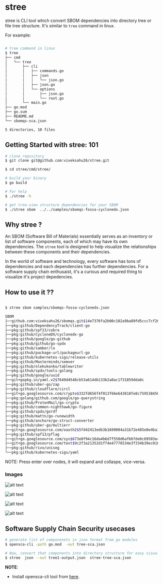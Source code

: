 # stree

stree is CLI tool which convert SBOM dependencies into directory tree or file tree structure. It's similar to `tree` command in linux.

For example:

```bash

# tree command in linux
$ tree
├── cmd
│   └── tree
│       ├── cli
│       │   ├── commands.go
│       │   ├── json
│       │   │   └── json.go
│       │   ├── json.go
│       │   └── options
│       │       ├── json.go
│       │       └── root.go
│       └── main.go
├── go.mod
├── go.sum
├── README.md
└── sbomqs-sca.json

5 directories, 10 files
```

## Getting Started with stree: 101

```bash
# clone repository
$ git clone git@github.com:viveksahu26/stree.git

$ cd stree/cmd/stree/

# build your binary
$ go build

# For help
$ ./stree -h

# get tree-view structure dependencies for your SBOM
$ ./stree sbom  ../../samples/sbomqs-fossa-cyclonedx.json
```

## Why stree ?

An SBOM (Software Bill of Materials) essentially serves as an inventory or list of software components, each of which may have its own dependencies. The `stree` tool is designed to help visualize the relationships between these components and their dependencies.

In the world of software and technology, every software has tons of dependencies and each dependencies has further dependencies. For a software supply chain enthusaist, it's a curious and required thing to visualize it's project depedencies.

## How to use it ??

```bash

$ stree sbom samples/sbomqs-fossa-cyclonedx.json

SBOM                                                                                                                                                    
├──github.com:viveksahu26/sbomqs.git$14e7376fa2b00c102a9ba89fd5ccc7cf26f2f255                                                                           
├──pkg:github/DependencyTrack/client-go                                                                                                                 
├──pkg:github/spf13/cobra                                                                                                                               
├──pkg:github/CycloneDX/cyclonedx-go                                                                                                                    
├──pkg:github/google/go-github                                                                                                                          
├──pkg:github/github/go-spdx                                                                                                                            
├──pkg:github/samber/lo                                                                                                                                 
├──pkg:github/package-url/packageurl-go                                                                                                                 
├──pkg:github/kubernetes-sigs/release-utils                                                                                                             
├──pkg:github/Masterminds/semver                                                                                                                        
├──pkg:github/olekukonko/tablewriter                                                                                                                    
├──pkg:github/spdx/tools-golang                                                                                                                         
├──pkg:github/google/uuid                                                                                                                               
├──git+gopkg.in/yaml.v2$7649d4548cb53a614db133b2a8ac1f31859dda8c                                                                                        
├──pkg:github/uber-go/zap                                                                                                                               
├──pkg:github/cloudflare/circl                                                                                                                          
├──git+go.googlesource.com/crypto$332fd656f4f013f66e643818fe8c759538456535                                                                              
├──pkg:golang/github.com/google/go-querystring                                                                                                          
├──pkg:github/ProtonMail/go-crypto                                                                                                                      
├──pkg:github/common-nighthawk/go-figure                                                                                                                
├──pkg:github/spdx/gordf                                                                                                                                
├──pkg:github/mattn/go-runewidth                                                                                                                        
├──pkg:github/anchore/go-struct-converter                                                                                                               
├──pkg:github/uber-go/multierr                                                                                                                          
├──git+go.googlesource.com/oauth2$5fd42413edb3b1699004a31b72e485e0e4ba1b13                                                                              
├──pkg:github/spf13/pflag                                                                                                                               
├──git+go.googlesource.com/sys$673e0f94c16da4b6d7f550d6af66fde0c69503e4                                                                                 
├──git+go.googlesource.com/text$9c2f3a21352d1ff4e47776534e3f334b39ec0183                                                                                
├──pkg:github/rivo/uniseg                                                                                                                               
└──pkg:github/kubernetes-sigs/yaml    

```

NOTE: Press enter over nodes, it will expand and collaspe, vice-versa.

### Images

![alt text](images/image.png)

![alt text](images/image-5.png)

![alt text](images/image-2.png)

![alt text](images/image-3.png)

## Software Supply Chain Security usecases

```bash
# generate list of componenets in json format from go modules
$ opensca-cli -path go.mod  -out tree-sca.json

# Now, convert that components into directory structure for easy visualization
$ stree  json --out tree1-output.json  stree-tree-sca.json

```

**NOTE**:

- Install opensca-cli tool from [here](https://github.com/XmirrorSecurity/OpenSCA-cli/releases).

